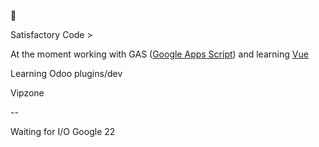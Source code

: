 🥴

Satisfactory Code > 

At the moment working with GAS ([Google Apps Script](https://developers.google.com/apps-script)) and learning [Vue](https://vuejs.org/)

Learning Odoo plugins/dev

Vipzone

--

Waiting for I/O Google 22

